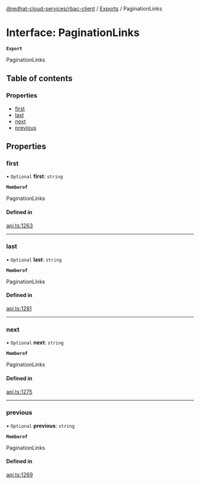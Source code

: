 [@redhat-cloud-services/rbac-client](../README.md) / [Exports](../modules.md) / PaginationLinks

# Interface: PaginationLinks

**`Export`**

PaginationLinks

## Table of contents

### Properties

- [first](PaginationLinks.md#first)
- [last](PaginationLinks.md#last)
- [next](PaginationLinks.md#next)
- [previous](PaginationLinks.md#previous)

## Properties

### first

• `Optional` **first**: `string`

**`Memberof`**

PaginationLinks

#### Defined in

[api.ts:1263](https://github.com/RedHatInsights/javascript-clients/blob/main/packages/rbac/api.ts#L1263)

___

### last

• `Optional` **last**: `string`

**`Memberof`**

PaginationLinks

#### Defined in

[api.ts:1281](https://github.com/RedHatInsights/javascript-clients/blob/main/packages/rbac/api.ts#L1281)

___

### next

• `Optional` **next**: `string`

**`Memberof`**

PaginationLinks

#### Defined in

[api.ts:1275](https://github.com/RedHatInsights/javascript-clients/blob/main/packages/rbac/api.ts#L1275)

___

### previous

• `Optional` **previous**: `string`

**`Memberof`**

PaginationLinks

#### Defined in

[api.ts:1269](https://github.com/RedHatInsights/javascript-clients/blob/main/packages/rbac/api.ts#L1269)
